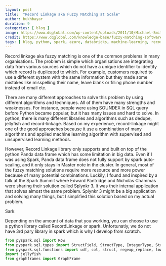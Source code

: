 ```yaml
---
layout: post
title:  "Record Linkage aka Fuzzy Matching at Scale"
author: bukhbayar
duration: 9
categories: [ blog ]
image: https://www.dqglobal.com/wp-content/uploads/2011/10/Michael-Smithm.smith@designs.com_-1.png
credit: https://www.dqglobal.com/knowledge-base/fuzzy-matching-software
tags: [ blog, python, spark, azure, databricks, machine-learning, record-linkage, fuzzy-matching ]
---
```


Record linkage aka fuzzy matching is one of the common problems in many organisations. The problem is simple which organisations are integrating data from various sources which do not have a unique identifier to identify which record is duplicated to which. For example, customers required to use a different system with the same information but they made some mistakes like misspelling their name, leave blank or filling phone number instead of email etc.

There are many different approaches to solve this problem by using different algorithms and techniques. All of them have many strengths and weaknesses. For instance, people were using SOUNDEX in SQL query before Python became popular, but it has many issues and hard to solve. In python, there is many different libraries and algorithms such as dedupe, jellyfish and record-linkage. Based on my experience, record-linkage might one of the good approaches because it use a combination of many algorithms and applied machine learning algorithm with supervised and unsupervised learning methods.

However, Record Linkage library only supports and built on top of the python Panda data frame which has some limitation in big data. Even if I was using Spark, Panda data frame does not fully support by spark auto-scaling, and it only stays in Master note in the cluster. In general, most of the fuzzy matching solutions require more resource and more power because of many potential combinations. Luckily, I found and inspired by a talk at the Spark Summit where Edward Pantridge and Nicholas Chammas were sharing their solution called Splynkr 3. It was their internal application that solves almost the same problem. Splynkr 3 might be a big application and solving many things, but I simplified this solution based on my actual problem.

Sark

Depending on the amount of data that you working, you can choose to use a python library called RecordLinkage or spark.
Unfortunatly, we do not have 3rd pary library in spark which is why I develop from scratch.

```python
from pyspark.sql import Row
from pyspark.sql.types import StructField, StructType, IntegerType, StringType, FloatType
from pyspark.sql.functions import udf, col, struct, regexp_replace, lower, substring, when
import jellyfish
from graphframes import GraphFrame
```